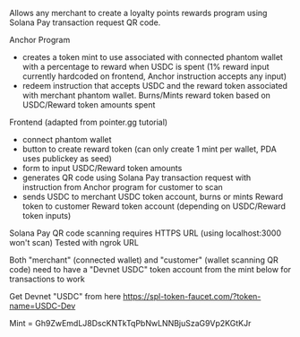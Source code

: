 Allows any merchant to create a loyalty points rewards program using Solana Pay transaction request QR code.

Anchor Program

- creates a token mint to use associated with connected phantom wallet with a percentage to reward when USDC is spent (1% reward input currently hardcoded on frontend, Anchor instruction accepts any input)
- redeem instruction that accepts USDC and the reward token associated with merchant phantom wallet. Burns/Mints reward token based on USDC/Reward token amounts spent

Frontend (adapted from pointer.gg tutorial)

- connect phantom wallet
- button to create reward token (can only create 1 mint per wallet, PDA uses publickey as seed)
- form to input USDC/Reward token amounts
- generates QR code using Solana Pay transaction request with instruction from Anchor program for customer to scan
- sends USDC to merchant USDC token account, burns or mints Reward token to customer Reward token account (depending on USDC/Reward token inputs)

Solana Pay QR code scanning requires HTTPS URL (using localhost:3000 won't scan)
Tested with ngrok URL

Both "merchant" (connected wallet) and "customer" (wallet scanning QR code) need to have a "Devnet USDC" token account from the mint below for transactions to work

Get Devnet "USDC" from here
https://spl-token-faucet.com/?token-name=USDC-Dev

Mint = Gh9ZwEmdLJ8DscKNTkTqPbNwLNNBjuSzaG9Vp2KGtKJr

